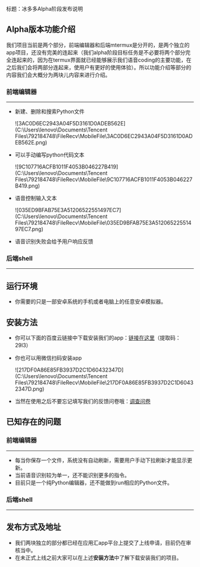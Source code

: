 标题：冰多多Alpha阶段发布说明

## Alpha版本功能介绍

我们项目当前是两个部分，前端编辑器和后端mtermux是分开的，是两个独立的app项目，还没有完美的连起来（我们alpha阶段目标任务是不必要将两个部分完全连起来的，因为在termux界面就已经能够展示我们语音coding的主要功能，在之后我们会将两部分连起来，使用户有更好的使用体验）。所以功能介绍等部分的内容我们会大概分为两块儿内容来进行介绍。

### 前端编辑器

------

- 新建、删除和搜索Python文件

  ![3AC0D6EC2943A04F5D3161D0ADEB562E](C:\Users\lenovo\Documents\Tencent Files\792184748\FileRecv\MobileFile\3AC0D6EC2943A04F5D3161D0ADEB562E.png)

- 可以手动编写python代码文本

  ![9C107716ACFB1011F4053B046227B419](C:\Users\lenovo\Documents\Tencent Files\792184748\FileRecv\MobileFile\9C107716ACFB1011F4053B046227B419.png)

- 语音控制输入文本

  ![035ED9BFAB75E3A51206522551497EC7](C:\Users\lenovo\Documents\Tencent Files\792184748\FileRecv\MobileFile\035ED9BFAB75E3A51206522551497EC7.png)

- 语音识别失败会给予用户响应反馈

### 后端shell

------



## 运行环境

- 你需要的只是一部安卓系统的手机或者电脑上的任意安卓模拟器。

## 安装方法

- 你可以下面的百度云链接中下载安装我们的app：[链接在这里](https://pan.baidu.com/s/1dFOURm8P3-vRcTIprwkQ-w )（提取码：29l3）

- 你也可以用微信扫码安装app

  ![217DF0A86E85FB3937D2C1D60432347D](C:\Users\lenovo\Documents\Tencent Files\792184748\FileRecv\MobileFile\217DF0A86E85FB3937D2C1D60432347D.png)

- 当然在使用之后不要忘记填写我们的反馈问卷哦：[调查问卷](https://www.wjx.cn/jq/38338600.aspx)

## 已知存在的问题

### 前端编辑器

------

- 每当你保存一个文件，系统没有自动刷新，需要用户手动下拉刷新才能显示更新。
- 当前语音识别较为单一，还不能识别更多的指令。
- 目前只是一个纯Python编辑器，还不能做到run相应的Python文件。

### 后端shell

------



## 发布方式及地址

- 我们两块独立的部分都已经在应用汇app平台上提交了上线申请，目前仍在审核当中。
- 在未正式上线之前大家可以在上述**安装方法**中了解下载安装我们的项目。

